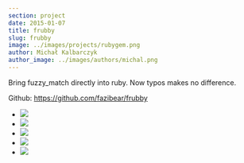 ```yaml
---
section: project
date: 2015-01-07
title: frubby
slug: frubby
image: ../images/projects/rubygem.png
author: Michał Kalbarczyk
author_image: ../images/authors/michal.png
---
```


Bring fuzzy_match directly into ruby. Now typos makes no difference.

Github: https://github.com/fazibear/frubby

- ![](https://badge.fury.io/rb/frubby.svg)
- ![](https://img.shields.io/github/stars/fazibear/frubby.svg)
- ![](https://img.shields.io/gem/dt/frubby.svg)
- ![](https://travis-ci.org/fazibear/frubby.svg?branch=master)
- ![](https://codeclimate.com/github/fazibear/frubby/badges/gpa.svg)
